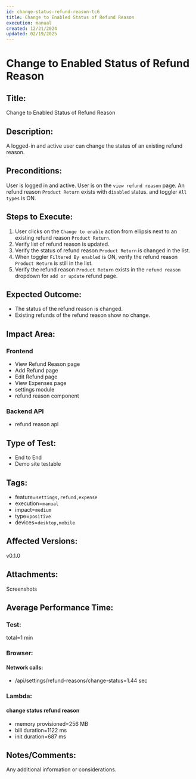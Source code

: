 ```yaml
---
id: change-status-refund-reason-tc6
title: Change to Enabled Status of Refund Reason
execution: manual
created: 12/21/2024
updated: 02/19/2025
---
```


# Change to Enabled Status of Refund Reason

## Title:

Change to Enabled Status of Refund Reason

## Description:

A logged-in and active user can change the status of an existing refund reason.

## Preconditions:

User is logged in and active. User is on the `view refund reason` page. An refund reason `Product Return` exists with `disabled` status. and toggler `All types` is ON.

## Steps to Execute:

1. User clicks on the `Change to enable` action from ellipsis next to an existing refund reason `Product Return`.
2. Verify list of refund reason is updated.
3. Verify the status of refund reason `Product Return` is changed in the list.
4. When toggler `Filtered By enabled` is ON, verify the refund reason `Product Return` is still in the list.
5. Verify the refund reason `Product Return` exists in the `refund reason` dropdown for `add or update` refund page.

## Expected Outcome:

- The status of the refund reason is changed.
- Existing refunds of the refund reason show no change.

## Impact Area:

### Frontend

- View Refund Reason page
- Add Refund page
- Edit Refund page
- View Expenses page
- settings module
- refund reason component

### Backend API

- refund reason api

## Type of Test:

- End to End
- Demo site testable

## Tags:

- feature=`settings,refund,expense`
- execution=`manual`
- impact=`medium`
- type=`positive`
- devices=`desktop,mobile`

## Affected Versions:

v0.1.0

## Attachments:

Screenshots

## Average Performance Time:

### Test:

total=1 min

### Browser:

#### Network calls:

- /api/settings/refund-reasons/change-status=1.44 sec

### Lambda:

#### change status refund reason

- memory provisioned=256 MB
- bill duration=1122 ms
- init duration=687 ms

## Notes/Comments:

Any additional information or considerations.
